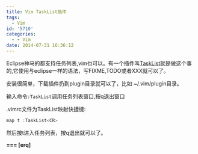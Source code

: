 ```yaml
---
title: Vim TaskList插件
tags:
  - Vim
id: '5710'
categories:
  - - Vim
date: 2014-07-31 16:36:12
---
```



<!-- more -->
Eclipse神马的都支持任务列表,vim也可以。有一个插件叫[TaskList](http://www.vim.org/scripts/script.php?script_id=2607)就是做这个事的,它使用与eclipse一样的语法，写FIXME,TODO或者XXX就可以了。

安装很简单，下载插件扔到plugin目录就可以了，比如 ~/.vim/plugin目录。

输入命令`:TaskList`调用任务列表窗口,按q退出窗口

.vimrc文件为TaskList映射快捷键:
```js
map t :TaskList<CR>
```

然后按t进入任务列表，按q退出就可以了。

**\===
\[erq\]**